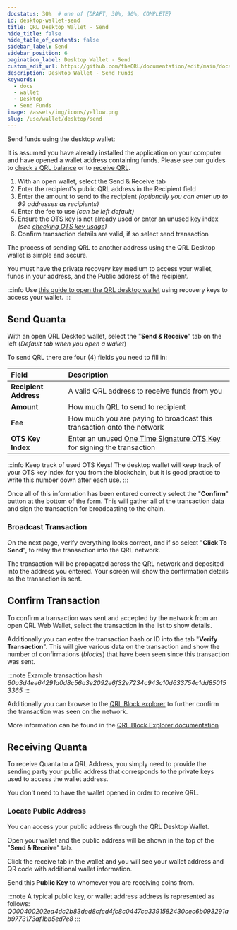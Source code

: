 ```yaml
---
docstatus: 30%  # one of {DRAFT, 30%, 90%, COMPLETE}
id: desktop-wallet-send
title: QRL Desktop Wallet - Send
hide_title: false
hide_table_of_contents: false
sidebar_label: Send
sidebar_position: 6
pagination_label: Desktop Wallet - Send
custom_edit_url: https://github.com/theQRL/documentation/edit/main/docs/Wallet/qrl-wallet.md
description: Desktop Wallet - Send Funds
keywords:
  - docs
  - wallet
  - Desktop
  - Send Funds
image: /assets/img/icons/yellow.png
slug: /use/wallet/desktop/send
---
```


Send funds using the desktop wallet:

It is assumed you have already installed the application on your computer and have opened a wallet address containing funds. Please see our guides to [check a QRL balance](#) or to [receive QRL](#).

1. With an open wallet, select the Send & Receive tab
2. Enter the recipient's public QRL address in the Recipient field
3. Enter the amount to send to the recipient *(optionally you can enter up to 99 addresses as recipients)*
4. Enter the fee to use *(can be left default)*
5. Ensure the [OTS key](#) is not already used or enter an unused key index *(see [checking OTS key usage](#))*
6. Confirm transaction details are valid, if so select send transaction




The process of sending QRL to another address using the QRL Desktop wallet is simple and secure. 

You must have the private recovery key medium to access your wallet, funds in your address, and the Public address of the recipient.

:::info
Use [this guide to open the QRL desktop wallet](/use/wallet/desktop/open) using recovery keys to access your wallet.
:::

## Send Quanta

With an open QRL Desktop wallet, select the "**Send & Receive**" tab on the left (*Default tab when you open a wallet*)

To send QRL there are four (4) fields you need to fill in:

| Field |  Description  |
|:-----|:--| 
| **Recipient Address** | A valid QRL address to receive funds from you |
| **Amount** | How much QRL to send to recipient |
| **Fee** | How much you are paying to broadcast this transaction onto the network |
| **OTS Key Index** | Enter an unused [One Time Signature OTS Key](/build/fundamentals/ots-keys) for signing the transaction |

:::info
Keep track of used OTS Keys! The desktop wallet will keep track of your OTS key index for you from the blockchain, but it is good practice to write this number down after each use.
:::

Once all of this information has been entered correctly select the "**Confirm**" button at the bottom of the form. This will gather all of the transaction data and sign the transaction for broadcasting to the chain. 

### Broadcast Transaction

On the next page, verify everything looks correct, and if so select "**Click To Send**", to relay the transaction into the QRL network.

The transaction will be propagated across the QRL network and deposited into the address you entered. Your screen will show the confirmation details as the transaction is sent. 
 

## Confirm Transaction

To confirm a transaction was sent and accepted by the network from an open QRL Web Wallet, select the transaction in the list to show details.

Additionally you can enter the transaction hash or ID into the tab "**Verify Transaction**". This will give various data on the transaction and show the number of confirmations (*blocks*) that have been seen since this transaction was sent. 

:::note Example transaction hash
_60a3d4ee64291a0d8c56a3e2092e6f32e7234c943c10d633754c1dd850153365_
:::

Additionally you can browse to the [QRL Block explorer](https://explorer.theqrl.org) to further confirm the transaction was seen on the network.

More information can be found in the [QRL Block Explorer documentation](/use/tools/explorer/overview)



## Receiving Quanta


To receive Quanta to a QRL Address, you simply need to provide the sending party your public address that corresponds to the private keys used to access the wallet address.

You don't need to have the wallet opened in order to receive QRL.

### Locate Public Address

You can access your public address through the QRL Desktop Wallet. 

Open your wallet and the public address will be shown in the top of the "**Send & Receive**" tab.

Click the receive tab in the wallet and you will see your wallet address and QR code with additional wallet information. 

Send this **Public Key** to whomever you are receiving coins from.

:::note A typical public key, or wallet address address is represented as follows:
_Q000400202ea4dc2b83ded8cfcd4fc8c0447ca3391582430cec6b093291ab9773173af1bb5ed7e8_
:::
